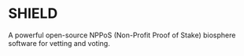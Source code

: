 # SHIELD
A powerful open-source NPPoS (Non-Profit Proof of Stake) biosphere software for vetting and voting.
